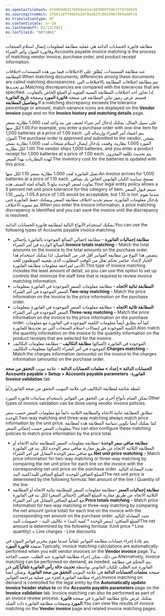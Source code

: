 ```yaml
---
ms.openlocfilehash: b7d909d83576058e614c982900f5961ff874b939
ms.sourcegitcommit: 3f08118ff49b5a2079aa627c8b1d967564a68fc9
ms.translationtype: HT
ms.contentlocale: ar-SA
ms.lasthandoff: 02/13/2021
ms.locfileid: "6071061"
---
```

<span data-ttu-id="c1922-101">مطابقة فاتورة الحسابات الدائنة هي عملية مطابقة لمعلومات إيصال استلام المنتجات وفاتورة المورّد وأمر الشراء.</span><span class="sxs-lookup"><span data-stu-id="c1922-101">Accounts payable invoice matching is the process of matching vendor invoice, purchase order, and product receipt information.</span></span>

<span data-ttu-id="c1922-102">عند مطابقة المستندات، يُطلق على الاختلافات فيما بين هذه المستندات اختلافات المطابقة.</span><span class="sxs-lookup"><span data-stu-id="c1922-102">When matching documents, differences among these documents are called matching discrepancies.</span></span> <span data-ttu-id="c1922-103">تتم مطابقة اختلافات المطابقة بالاختلافات التي تم تحديدها.</span><span class="sxs-lookup"><span data-stu-id="c1922-103">Matching discrepancies are compared with the tolerances that are specified.</span></span> <span data-ttu-id="c1922-104">إذا تجاوز أحد اختلافات المطابقة النسبة المئوية أو المبلغ الخاص بالتفاوت، فسيتم عرض رموز تباين المطابقة في صفحة **فاتورة المورد** وصفحة **تاريخ الفاتورة وتفاصيل المطابقة**.</span><span class="sxs-lookup"><span data-stu-id="c1922-104">If a matching discrepancy exceeds the tolerance percentage or amount, match variance icons are displayed on the **Vendor invoice** page and on the **Invoice history and matching details** page.</span></span>

<span data-ttu-id="c1922-105">على سبيل المثال، يمكنك إدخال أمر شراء لصنف من بند واحد لعدد 1،000 بطارية بسعر 1.00 لكل منها.</span><span class="sxs-lookup"><span data-stu-id="c1922-105">For example, you enter a purchase order with one-line item for 1,000 batteries at a price of 1.00 each.</span></span> <span data-ttu-id="c1922-106">يتم اعتماد أمر الشراء وإرساله إلى المورّد.</span><span class="sxs-lookup"><span data-stu-id="c1922-106">The purchase order is approved and submitted to the vendor.</span></span> <span data-ttu-id="c1922-107">يشحن المورد 1،000 بطارية، وقمت بإدخال إيصال استلام منتجات لعدد 1،000 بطارية بسعر 1.00 لكل بطارية.</span><span class="sxs-lookup"><span data-stu-id="c1922-107">The vendor ships 1,000 batteries, and you enter a product receipt for 1,000 batteries at a price of 1.00 each.</span></span> <span data-ttu-id="c1922-108">يتم تحديث تكلفة المخزون لهذه البطاريات بهذا السعر.</span><span class="sxs-lookup"><span data-stu-id="c1922-108">The inventory cost for the batteries is updated with this price.</span></span>

<span data-ttu-id="c1922-109">تصل الفاتورة لعدد 1،000 بطارية بسعر 1.10 لكل منها.</span><span class="sxs-lookup"><span data-stu-id="c1922-109">An invoice arrives for 1,000 batteries at a price of 1.10 each.</span></span> <span data-ttu-id="c1922-110">تسمح سياسة الكيان القانوني الخاص بك بصافي تفاوت لسعر الوحدة يبلغ 5 بالمائة لفئة الصنف هذه.</span><span class="sxs-lookup"><span data-stu-id="c1922-110">Your legal entity policy allows a 5 percent net unit price tolerance for this category of item.</span></span> <span data-ttu-id="c1922-111">سيتم قبول السعر 1.05، وليس 1.10.</span><span class="sxs-lookup"><span data-stu-id="c1922-111">A price of 1.05 would be acceptable, but 1.10 is not.</span></span> <span data-ttu-id="c1922-112">عندما تقوم بإدخال معلومات الفاتورة، سيتم تحديد اختلاف مطابقة السعر ويمكنك حفظ الفاتورة حتى تتم تسوية الاختلاف.</span><span class="sxs-lookup"><span data-stu-id="c1922-112">When you enter the invoice information, a price matching discrepancy is identified and you can save the invoice until the discrepancy is resolved.</span></span>

<span data-ttu-id="c1922-113">يمكنك استخدام الأنواع التالية لمطابقة فاتورة الحسابات الدائنة:</span><span class="sxs-lookup"><span data-stu-id="c1922-113">You can use the following types of Accounts payable invoice matching:</span></span>

- <span data-ttu-id="c1922-114">**مطابقة إجماليات الفاتورة** – مطابقة إجمالي المبالغ الموجودة بالفاتورة بإجمالي المبالغ الواردة في أمر الشراء.</span><span class="sxs-lookup"><span data-stu-id="c1922-114">**Invoice totals matching** – Match the total amounts on the invoice to the total amounts on the purchase order.</span></span> <span data-ttu-id="c1922-115">يتضمن هذا النوع من مطابقة الفواتير أقل قدر من التفاصيل، لذا يمكنك استخدام هذا الخيار لإعداد عناصر تحكم تقلل من الوقت المطلوب الذي يقضيه الموظفون للحد الأدنى لمراجعة معلومات مطابقة الفاتورة.</span><span class="sxs-lookup"><span data-stu-id="c1922-115">This type of invoice matching includes the least amount of detail, so you can use this option to set up controls that minimize the staff time that is required to review invoice matching information.</span></span>
- <span data-ttu-id="c1922-116">**المطابقة ثنائية الاتجاه** – مطابقة معلومات السعر الموجودة في الفاتورة بمعلومات السعر الموجودة في أمر الشراء.</span><span class="sxs-lookup"><span data-stu-id="c1922-116">**Two-way matching** – Match the price information on the invoice to the price information on the purchase order.</span></span>
- <span data-ttu-id="c1922-117">**المطابقة ثلاثية الاتجاه** – مطابقة معلومات السعر الموجودة في الفاتورة بمعلومات السعر الموجودة في أمر الشراء.</span><span class="sxs-lookup"><span data-stu-id="c1922-117">**Three-way matching** – Match the price information on the invoice to the price information on the purchase order.</span></span> <span data-ttu-id="c1922-118">كما أنه يطابق أيضاً معلومات الكمية الموجودة في الفاتورة مع معلومات الكمية الموجودة في إيصالات استلام المنتجات التي تم تحديدها للفاتورة.</span><span class="sxs-lookup"><span data-stu-id="c1922-118">Also match the quantity information on the invoice to the quantity information on the product receipts that are selected for the invoice.</span></span>
- <span data-ttu-id="c1922-119">**مطابقة التكاليف** – مطابقة معلومات التكاليف‏‎ (المبالغ) الموجودة في الفاتورة بمعلومات التكاليف‏‎ (المبالغ) الموجودة في أمر الشراء.</span><span class="sxs-lookup"><span data-stu-id="c1922-119">**Charges matching** – Match the charges information (amounts) on the invoice to the charges information (amounts) on the purchase order.</span></span>

<span data-ttu-id="c1922-120">**‎الحسابات الدائنة > إعداد > ‬‏‫معلمات الحسابات الدائنة**  - علامة تبويب **التحقق من صحة الفاتورة**</span><span class="sxs-lookup"><span data-stu-id="c1922-120">**Accounts payable > Setup > Accounts payable parameters**  - **Invoice validation** tab</span></span>

![لقطة شاشة لمطابقة التكاليف في علامة التبويب التحقق من صحة الفاتورة.](../media/charges-matching.png)

<span data-ttu-id="c1922-122">يمكن القيام بأنواع أخرى من التحقق من الفواتير باستخدام سياسات فاتورة المورد.</span><span class="sxs-lookup"><span data-stu-id="c1922-122">Other types of invoice validation can be done using vendor invoice policies.</span></span>

<span data-ttu-id="c1922-123">تتطابق المطابقة ثنائية الاتجاه والمطابقة الثلاثية دائماً مع معلومات السعر حسب سعر الوحدة.</span><span class="sxs-lookup"><span data-stu-id="c1922-123">Two-way matching and three-way matching always match price information by the unit price.</span></span> <span data-ttu-id="c1922-124">كما يمكنك أيضاً تكوين سياسة المطابقة هذه لمطابقة معلومات السعر حسب إجمالي السعر.</span><span class="sxs-lookup"><span data-stu-id="c1922-124">You can also configure these matching policies to match price information by the price total.</span></span> 

- <span data-ttu-id="c1922-125">**مطابقة صافي سعر الوحدة** –مطابقة معلومات السعر للمطابقة ثنائية الاتجاه أو المطابقة الثلاثية الاتجاه عن طريق مقارنة صافي سعر الوحدة لكل بند في الفاتورة مع صافي سعر الوحدة المقابل في أمر الشراء.</span><span class="sxs-lookup"><span data-stu-id="c1922-125">**Net unit price matching** – Match price information for two-way matching or three-way matching by comparing the net unit price for each line on the invoice with the corresponding net unit price on the purchase order.</span></span> <span data-ttu-id="c1922-126">تحدد المعادلة التالية المبلغ الصافي للوحدة: المبلغ الصافي للبند/كمية البند</span><span class="sxs-lookup"><span data-stu-id="c1922-126">The net unit price is determined by the following formula: Net amount of the line / Quantity of the line</span></span>
- <span data-ttu-id="c1922-127">**مطابقة إجماليات السعر** –مطابقة معلومات السعر للمطابقة ثنائية الاتجاه أو المطابقة الثلاثية الاتجاه عن طريق مقارنة المبلغ الصافي (إجمالي السعر) لكل بند في الفاتورة مع المبلغ الصافي المقابل في أمر الشراء.</span><span class="sxs-lookup"><span data-stu-id="c1922-127">**Price totals matching** – Match price information for two-way matching or three-way matching by comparing the net amount (price total) for each line on the invoice with the corresponding net amount on the purchase order.</span></span> <span data-ttu-id="c1922-128">تحدد المعادلة التالية المبلغ الصافي: (سعر الوحدة \* كمية البند) + تكاليف البند - خصومات البند</span><span class="sxs-lookup"><span data-stu-id="c1922-128">The net amount is determined by the following formula: (Unit price \* Line quantity) + Line charges - Line discounts</span></span>

<span data-ttu-id="c1922-129">يتم عادةً إجراء حسابات مطابقة الفواتير تلقائياً عندما تقوم بتحرير فواتير المورّد في صفحة **فاتورة المورد**.</span><span class="sxs-lookup"><span data-stu-id="c1922-129">Typically, invoice matching calculations are automatically performed when you edit vendor invoices on the **Vendor invoice** page.</span></span> <span data-ttu-id="c1922-130">بدلاً من ذلك، يمكن إجراء مطابقة الفاتورة عند الطلب، حسب الحاجة.</span><span class="sxs-lookup"><span data-stu-id="c1922-130">Alternatively, invoice matching can be performed on demand, as needed.</span></span> <span data-ttu-id="c1922-131">يتم التحكم في مطابقة الفاتورة عند الطلب للكيان القانوني بواسطة **تحديث حالة رأس الفاتورة تلقائياً إلى** في صفحة **معلمات الحسابات الدائنة** في علامة التبويب **التحقق من صحة الفاتورة**. ويمكن أيضاً إجراء مطابقة الفاتورة كجزء من عملية مراجعة الفواتير.</span><span class="sxs-lookup"><span data-stu-id="c1922-131">Invoice matching on demand is controlled for the legal entity by the **Automatically update invoice header status to** on the **Accounts payable parameters** page on the **Invoice validation** tab. Invoice matching can also be performed as part of an invoice review process.</span></span> <span data-ttu-id="c1922-132">يمكنك عرض نتائج مطابقة الفاتورة في صفحة **فاتورة المورد** وصفحات مطابقة الفاتورة ذات الصلة.</span><span class="sxs-lookup"><span data-stu-id="c1922-132">You can view the results of invoice matching on the **Vendor invoice** page and related invoice matching pages.</span></span>

